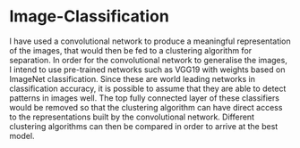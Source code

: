 # Image-Classification

I have used a convolutional network to produce a meaningful representation of the images,
that would then be fed to a clustering algorithm for separation. In order for the convolutional
network to generalise the images, I intend to use pre-trained networks such as VGG19 with
weights based on ImageNet classification. Since these are world leading networks in
classification accuracy, it is possible to assume that they are able to detect patterns in images
well. The top fully connected layer of these classifiers would be removed so that the clustering
algorithm can have direct access to the representations built by the convolutional network.
Different clustering algorithms can then be compared in order to arrive at the best model.
